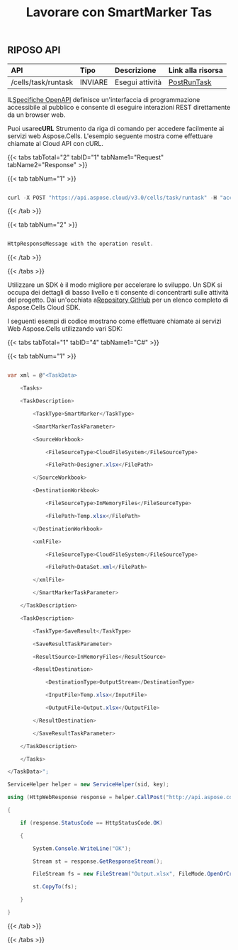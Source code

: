 ﻿---
title: Lavorare con SmartMarker Tas
type: docs
url: /it/tasks/smartmarker/
aliases: [/working-with-smartmarker-task/]
keywords: REST API, task, save result, spreadsheets, exce
description: "Cells.Cloud API per Excel opera: supporto attività per marcatore intelligente"
weight: 60
kwords: Excel, Office Cloud, REST API, Foglio di calcolo, PDF, CSV, Json, Markdown, Lavorare con l'attività SmartMarker
---
## RIPOSO API

|**API**|**Tipo**|**Descrizione**|**Link alla risorsa**|
|:- |:- |:- |:- |
|/cells/task/runtask|INVIARE|Esegui attività|[PostRunTask](https://apireference.aspose.cloud/cells/#/Task/PostRunTask)|


 IL[Specifiche OpenAPI](https://apireference.aspose.cloud/cells/#/Task/PostRunTask) definisce un'interfaccia di programmazione accessibile al pubblico e consente di eseguire interazioni REST direttamente da un browser web.

 Puoi usare**cURL** Strumento da riga di comando per accedere facilmente ai servizi web Aspose.Cells. L'esempio seguente mostra come effettuare chiamate al Cloud API con cURL.


{{< tabs tabTotal="2" tabID="1" tabName1="Request" tabName2="Response" >}}

{{< tab tabNum="1" >}}

```java

curl -X POST "https://api.aspose.cloud/v3.0/cells/task/runtask" -H "accept: application/json" -H "Content-Type: application/json" -H "x-aspose-client: Containerize.Swagger" -d "{<TaskData> <Tasks> <TaskDescription> <TaskType>SmartMarker</TaskType> <SmartMarkerTaskParameter> <SourceWorkbook> <FileSourceType>CloudFileSystem</FileSourceType> <FilePath>Designer.xlsx</FilePath> </SourceWorkbook> <DestinationWorkbook> <FileSourceType>InMemoryFiles</FileSourceType> <FilePath>Temp.xlsx</FilePath> </DestinationWorkbook> <xmlFile> <FileSourceType>CloudFileSystem</FileSourceType> <FilePath>DataSet.xml</FilePath> </xmlFile> </SmartMarkerTaskParameter> </TaskDescription> <TaskDescription> <TaskType>SaveResult</TaskType> <SaveResultTaskParameter> <ResultSource>InMemoryFiles</ResultSource> <ResultDestination> <DestinationType>OutputStream</DestinationType> <InputFile>Temp.xlsx</InputFile> <OutputFile>Output.xlsx</OutputFile> </ResultDestination> </SaveResultTaskParameter> </TaskDescription> </Tasks></TaskData>}"

```

{{< /tab >}}

{{< tab tabNum="2" >}}

```java

HttpResponseMessage with the operation result.

```

{{< /tab >}}

{{< /tabs >}}

 Utilizzare un SDK è il modo migliore per accelerare lo sviluppo. Un SDK si occupa dei dettagli di basso livello e ti consente di concentrarti sulle attività del progetto. Dai un'occhiata a[Repository GitHub](https://github.com/aspose-cells-cloud) per un elenco completo di Aspose.Cells Cloud SDK.

I seguenti esempi di codice mostrano come effettuare chiamate ai servizi Web Aspose.Cells utilizzando vari SDK:

{{< tabs tabTotal="1" tabID="4" tabName1="C#" >}}

{{< tab tabNum="1" >}}
```csharp

var xml = @"<TaskData>

    <Tasks>

    <TaskDescription>

        <TaskType>SmartMarker</TaskType>

        <SmartMarkerTaskParameter>

        <SourceWorkbook>

            <FileSourceType>CloudFileSystem</FileSourceType>

            <FilePath>Designer.xlsx</FilePath>

        </SourceWorkbook>

        <DestinationWorkbook>

            <FileSourceType>InMemoryFiles</FileSourceType>

            <FilePath>Temp.xlsx</FilePath>

        </DestinationWorkbook>

        <xmlFile>

            <FileSourceType>CloudFileSystem</FileSourceType>

            <FilePath>DataSet.xml</FilePath>

        </xmlFile>

        </SmartMarkerTaskParameter>

    </TaskDescription>

    <TaskDescription>

        <TaskType>SaveResult</TaskType>

        <SaveResultTaskParameter>

        <ResultSource>InMemoryFiles</ResultSource>

        <ResultDestination>

            <DestinationType>OutputStream</DestinationType>

            <InputFile>Temp.xlsx</InputFile>

            <OutputFile>Output.xlsx</OutputFile>

        </ResultDestination>

        </SaveResultTaskParameter>

    </TaskDescription>

    </Tasks>

</TaskData>";

ServiceHelper helper = new ServiceHelper(sid, key);

using (HttpWebResponse response = helper.CallPost("http://api.aspose.com/v3.0/cells/task/runtask", xml, "application/xml"))

{

    if (response.StatusCode == HttpStatusCode.OK)

    {

        System.Console.WriteLine("OK");

        Stream st = response.GetResponseStream();

        FileStream fs = new FileStream("Output.xlsx", FileMode.OpenOrCreate);

        st.CopyTo(fs);

    }

}

```
{{< /tab >}}

{{< /tabs >}}
